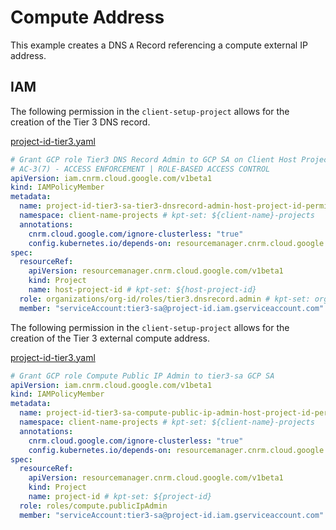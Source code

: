 # Compute Address

This example creates a DNS `A` Record referencing a compute external IP address.

## IAM
The following permission in the `client-setup-project` allows for the creation of the Tier 3 DNS record.

[project-id-tier3.yaml](https://github.com/GoogleCloudPlatform/pubsec-declarative-toolkit/blob/main/solutions/client-project-setup/namespaces/project-id-tier3.yaml)

```yaml
# Grant GCP role Tier3 DNS Record Admin to GCP SA on Client Host Project
# AC-3(7) - ACCESS ENFORCEMENT | ROLE-BASED ACCESS CONTROL
apiVersion: iam.cnrm.cloud.google.com/v1beta1
kind: IAMPolicyMember
metadata:
  name: project-id-tier3-sa-tier3-dnsrecord-admin-host-project-id-permissions # kpt-set: ${project-id}-tier3-sa-tier3-dnsrecord-admin-${host-project-id}-permissions
  namespace: client-name-projects # kpt-set: ${client-name}-projects
  annotations:
    cnrm.cloud.google.com/ignore-clusterless: "true"
    config.kubernetes.io/depends-on: resourcemanager.cnrm.cloud.google.com/namespaces/client-name-projects/Project/project-id # kpt-set: resourcemanager.cnrm.cloud.google.com/namespaces/${client-name}-projects/Project/${project-id}
spec:
  resourceRef:
    apiVersion: resourcemanager.cnrm.cloud.google.com/v1beta1
    kind: Project
    name: host-project-id # kpt-set: ${host-project-id}
  role: organizations/org-id/roles/tier3.dnsrecord.admin # kpt-set: organizations/${org-id}/roles/tier3.dnsrecord.admin
  member: "serviceAccount:tier3-sa@project-id.iam.gserviceaccount.com" # kpt-set: serviceAccount:tier3-sa@${project-id}.iam.gserviceaccount.com
```

The following permission in the `client-setup-project` allows for the creation of the Tier 3 external compute address.

[project-id-tier3.yaml](https://github.com/GoogleCloudPlatform/pubsec-declarative-toolkit/blob/main/solutions/client-project-setup/namespaces/project-id-tier3.yaml)

```yaml
# Grant GCP role Compute Public IP Admin to tier3-sa GCP SA
apiVersion: iam.cnrm.cloud.google.com/v1beta1
kind: IAMPolicyMember
metadata:
  name: project-id-tier3-sa-compute-public-ip-admin-host-project-id-permissions # kpt-set: ${project-id}-tier3-sa-compute-public-ip-admin-${project-id}-permissions
  namespace: client-name-projects # kpt-set: ${client-name}-projects
  annotations:
    cnrm.cloud.google.com/ignore-clusterless: "true"
    config.kubernetes.io/depends-on: resourcemanager.cnrm.cloud.google.com/namespaces/client-name-projects/Project/project-id # kpt-set: resourcemanager.cnrm.cloud.google.com/namespaces/${client-name}-projects/Project/${project-id}
spec:
  resourceRef:
    apiVersion: resourcemanager.cnrm.cloud.google.com/v1beta1
    kind: Project
    name: project-id # kpt-set: ${project-id}
  role: roles/compute.publicIpAdmin
  member: "serviceAccount:tier3-sa@project-id.iam.gserviceaccount.com" # kpt-set: serviceAccount:tier3-sa@${project-id}.iam.gserviceaccount.com
```
